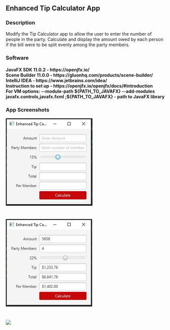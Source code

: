 <h2> Enhanced Tip Calculator App </h2> 

<h3> Description </h3>
Modify the Tip Calculator app to allow the user to enter the number of people in the party. Calculate and display the amount owed by each person if the bill were to be split evenly among the party members.


<h3> Software </h3>
<h4>JavaFX SDK 11.0.2 -  https://openjfx.io/ <br>
Scene Builder 11.0.0 - https://gluonhq.com/products/scene-builder/ <br>
IntelliJ IDEA - https://www.jetbrains.com/idea/ <br>
Instruction to set up - https://openjfx.io/openjfx/docs/#introduction <br> 
For VM options: --module-path ${PATH_TO_JAVAFX} --add-modules javafx.controls,javafx.fxml ;${PATH_TO_JAVAFX} - path to JavaFX library </h4>

<h3> App Screenshots </h3>

![](img/ETC1.JPG)
#
![](img/ETC2.JPG)
#
![](img/ETC3.JPG)


